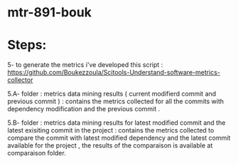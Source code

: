 # mtr-891-bouk

# Steps:


5- to generate the metrics i've developed this script  : https://github.com/Boukezzoula/Scitools-Understand-software-metrics-collector

 5.A- folder : metrics data mining results ( current modifierd commit and previous commit ) : contains the metrics collected for all the commits with dependency modification and the previous commit .
 
 5.B- folder : metrics data mining results for latest modified commit and the latest exisiting commit in the project : contains the metrics collected to compare the commit with latest modified dependency and the latest commit available for the project , the results of the comparaison is available at comparaison folder.
 
